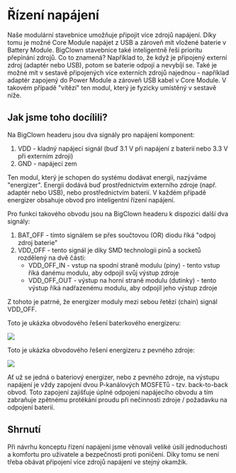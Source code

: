 # Řízení napájení


Naše modulární stavebnice umožňuje připojit více zdrojů napájení.
Díky tomu je možné Core Module napájet z USB a zároveň mít vložené baterie v Battery Module.
BigClown stavebnice také inteligentně řeší prioritu přepínání zdrojů.
Co to znamená?
Například to, že když je připojený externí zdroj (adaptér nebo USB), potom se baterie odpojí a nevybíjí se.
Také je možné mít v sestavě připojených více externích zdrojů najednou - například adaptér zapojený do Power Module a zároveň USB kabel v Core Module.
V takovém případě "vítězí" ten modul, který je fyzicky umístěný v sestavě níže.


## Jak jsme toho docílili?


Na BigClown headeru jsou dva signály pro napájení komponent:


1. VDD - kladný napájecí signál (buď 3.1 V při napájení z baterií nebo 3.3 V při externím zdroji)
2. GND - napájecí zem


Ten modul, který je schopen do systému dodávat energii, nazýváme "energizer".
Energii dodává buď prostřednictvím externího zdroje (např. adaptér nebo USB), nebo prostřednictvím baterií.
V každém případě energizer obsahuje obvod pro inteligentní řízení napájení.


Pro funkci takového obvodu jsou na BigClown headeru k dispozici další dva signály:


1. BAT_OFF - tímto signálem se přes součtovou (OR) diodu říká "odpoj zdroj baterie"
2. VDD_OFF - tento signál je díky SMD technologii pinů a socketů rozdělený na dvě části:
   * VDD_OFF_IN - vstup na spodní straně modulu (piny) - tento vstup říká danému modulu, aby odpojil svůj výstup zdroje
   * VDD_OFF_OUT - výstup na horní straně modulu (dutinky) - tento výstup říká nadřazenému modulu, aby odpojil jeho výstup zdroje


Z tohoto je patrné, že energizer moduly mezi sebou řetězí (chain) signál VDD_OFF.


Toto je ukázka obvodového řešení baterkového energizeru:


![](battery-energizer-circuit.png)


Toto je ukázka obvodového řešení energizeru z pevného zdroje:


![](usb-energizer-circuit.png)


Ať už se jedná o bateriový energizer, nebo z pevného zdroje, na výstupu napájení je vždy zapojení dvou P-kanálových MOSFETů - tzv. back-to-back obvod.
Toto zapojení zajišťuje úplné odpojení napájecího obvodu a tím zabraňuje zpětnému protékání proudu při nečinnosti zdroje / požadavku na odpojení baterií.


## Shrnutí


Při návrhu konceptu řízení napájení jsme věnovali veliké úsilí jednoduchosti a komfortu pro uživatele a bezpečnosti proti poničení.
Díky tomu se není třeba obávat připojení více zdrojů napájení ve stejný okamžik.
